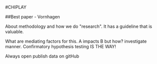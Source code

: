 #CHIPLAY

##Best paper - Vornhagen 

About methodology and how we do "research". It has a guideline that is valuable. 

What are mediating factors for this. 
A impacts B but how? investigate manner. Confirmatory hypothesis testing IS THE WAY! 

Always open publish data on gitHub
